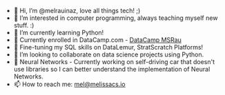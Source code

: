 - 👋 Hi, I’m @melrauinaz, love all things tech! ;)
- 👀 I’m interested in computer programming, always teaching myself new stuff. :)
- 🌱 I’m currently learning Python!
- 🌱 Currently enrolled in DataCamp.com - <a href="https://www.datacamp.com/portfolio/melissa-s-rau" target="_blank">DataCamp MSRau</a>                                          
- 🌱 Fine-tuning my SQL skills on DataLemur, StratScratch Platforms!
- 💞️ I’m looking to collaborate on data science projects using Python.
- 🌱 Neural Networks - Currently working on self-driving car that doesn't use libraries so I can better understand the implementation of Neural Networks.
- 📫 How to reach me: mel@melissacs.io

<!---
melrauinaz/melrauinaz is a ✨ special ✨ repository because its `README.md` (this file) appears on your GitHub profile.
You can click the Preview link to take a look at your changes.
--->
